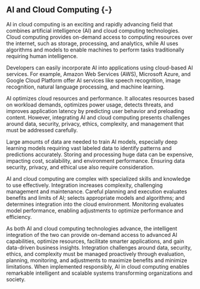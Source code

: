 ## AI and Cloud Computing {-}

AI in cloud computing is an exciting and rapidly advancing field that combines artificial intelligence (AI) and cloud computing technologies. Cloud computing provides on-demand access to computing resources over the internet, such as storage, processing, and analytics, while AI uses algorithms and models to enable machines to perform tasks traditionally requiring human intelligence.

Developers can easily incorporate AI into applications using cloud-based AI services. For example, Amazon Web Services (AWS), Microsoft Azure, and Google Cloud Platform offer AI services like speech recognition, image recognition, natural language processing, and machine learning.

AI optimizes cloud resources and performance. It allocates resources based on workload demands, optimizes power usage, detects threats, and improves application latency by predicting user behavior and preloading content. However, integrating AI and cloud computing presents challenges around data, security, privacy, ethics, complexity, and management that must be addressed carefully.

Large amounts of data are needed to train AI models, especially deep learning models requiring vast labeled data to identify patterns and predictions accurately. Storing and processing huge data can be expensive, impacting cost, scalability, and environment performance. Ensuring data security, privacy, and ethical use also require consideration.

AI and cloud computing are complex with specialized skills and knowledge to use effectively. Integration increases complexity, challenging management and maintenance. Careful planning and execution evaluates benefits and limits of AI; selects appropriate models and algorithms; and determines integration into the cloud environment. Monitoring evaluates model performance, enabling adjustments to optimize performance and efficiency.

As both AI and cloud computing technologies advance, the intelligent integration of the two can provide on-demand access to advanced AI capabilities, optimize resources, facilitate smarter applications, and gain data-driven business insights. Integration challenges around data, security, ethics, and complexity must be managed proactively through evaluation, planning, monitoring, and adjustments to maximize benefits and minimize limitations. When implemented responsibly, AI in cloud computing enables remarkable intelligent and scalable systems transforming organizations and society.
